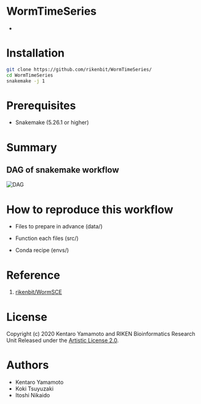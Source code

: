 # WormTimeSeries
- 

Installation
======
```bash
git clone https://github.com/rikenbit/WormTimeSeries/
cd WormTimeSeries
snakemake -j 1
```
# Prerequisites
- Snakemake (5.26.1 or higher)

# Summary
## DAG of snakemake workflow  
![DAG](output/dag.png)

# How to reproduce this workflow
- Files to prepare in advance (data/)

- Function each files (src/)

- Conda recipe (envs/)

# Reference
1. [rikenbit/WormSCE](https://github.com/rikenbit/WormSCE)

# License
Copyright (c) 2020 Kentaro Yamamoto and RIKEN Bioinformatics Research Unit Released under the [Artistic License 2.0](http://www.perlfoundation.org/artistic_license_2_0).

# Authors
- Kentaro Yamamoto
- Koki Tsuyuzaki
- Itoshi Nikaido